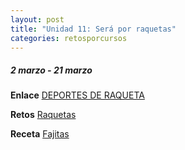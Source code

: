 ```yaml
---
layout: post
title: "Unidad 11: Será por raquetas"
categories: retosporcursos
---
```



##### *2 marzo - 21 marzo*

**Enlace** [DEPORTES DE RAQUETA](https://danieledufis.github.io/deportesderaqueta/deportes-de-raqueta)

**Retos** [Raquetas](https://danieledufis.github.io/pdfs/Raquetas-retos-4.pdf)

**Receta** [Fajitas](https://danieledufis.github.io/pdfs/Receta-Fajitas%20de%20Pollo.pdf)
